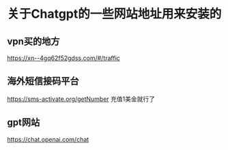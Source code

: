 # 关于Chatgpt的一些网站地址用来安装的


## vpn买的地方

https://xn--4gq62f52gdss.com/#/traffic

## 海外短信接码平台
https://sms-activate.org/getNumber  充值1美金就行了

## gpt网站
https://chat.openai.com/chat


